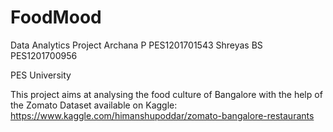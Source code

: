 # FoodMood
Data Analytics Project 
Archana P
  PES1201701543
Shreyas BS
  PES1201700956

PES University 


This project aims at analysing the food culture of Bangalore with the help of the Zomato Dataset available on Kaggle:
https://www.kaggle.com/himanshupoddar/zomato-bangalore-restaurants

